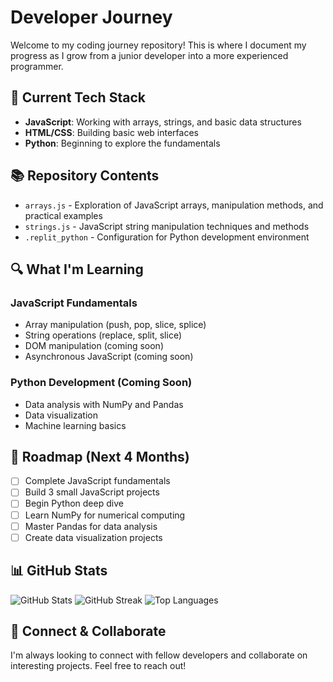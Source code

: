 # Developer Journey

Welcome to my coding journey repository! This is where I document my progress as I grow from a junior developer into a more experienced programmer.

## 🧰 Current Tech Stack

- **JavaScript**: Working with arrays, strings, and basic data structures
- **HTML/CSS**: Building basic web interfaces
- **Python**: Beginning to explore the fundamentals

## 📚 Repository Contents

- `arrays.js` - Exploration of JavaScript arrays, manipulation methods, and practical examples
- `strings.js` - JavaScript string manipulation techniques and methods
- `.replit_python` - Configuration for Python development environment

## 🔍 What I'm Learning

### JavaScript Fundamentals
- Array manipulation (push, pop, slice, splice)
- String operations (replace, split, slice)
- DOM manipulation (coming soon)
- Asynchronous JavaScript (coming soon)

### Python Development (Coming Soon)
- Data analysis with NumPy and Pandas
- Data visualization
- Machine learning basics

## 🚀 Roadmap (Next 4 Months)

- [ ] Complete JavaScript fundamentals
- [ ] Build 3 small JavaScript projects
- [ ] Begin Python deep dive
- [ ] Learn NumPy for numerical computing
- [ ] Master Pandas for data analysis
- [ ] Create data visualization projects

## 📊 GitHub Stats

![GitHub Stats](https://github-readme-stats.vercel.app/api?username=PolymerPatel&theme=dark&hide_border=true&include_all_commits=false&count_private=false)
![GitHub Streak](https://github-readme-streak-stats.herokuapp.com/?user=PolymerPatel&theme=dark&hide_border=true)
![Top Languages](https://github-readme-stats.vercel.app/api/top-langs/?username=PolymerPatel&theme=dark&hide_border=true&include_all_commits=false&count_private=false&layout=compact)

## 🤝 Connect & Collaborate

I'm always looking to connect with fellow developers and collaborate on interesting projects. Feel free to reach out!
